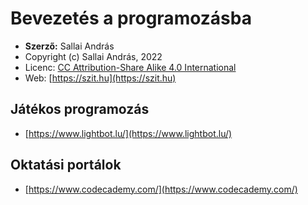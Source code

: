 # Bevezetés a programozásba

* **Szerző:** Sallai András
* Copyright (c) Sallai András, 2022
* Licenc: [CC Attribution-Share Alike 4.0 International](https://creativecommons.org/licenses/by-sa/4.0/)
* Web: [https://szit.hu](https://szit.hu)

## Játékos programozás

* [https://www.lightbot.lu/](https://www.lightbot.lu/)

## Oktatási portálok

* [https://www.codecademy.com/](https://www.codecademy.com/)
